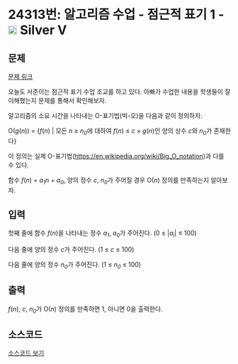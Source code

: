 # 24313번: 알고리즘 수업 - 점근적 표기 1 - <img src="https://static.solved.ac/tier_small/6.svg" style="height:20px" /> Silver V

<!-- performance -->

<!-- 문제 제출 후 깃허브에 푸시를 했을 때 제출한 코드의 성능이 입력될 공간입니다.-->

<!-- end -->

## 문제

[문제 링크](https://boj.kr/24313)

<p>오늘도 서준이는 점근적 표기&nbsp;수업 조교를 하고 있다.&nbsp;아빠가 수업한&nbsp;내용을 학생들이 잘 이해했는지 문제를 통해서 확인해보자.</p>

<p>알고리즘의 소요 시간을 나타내는 O-표기법(빅-오)을&nbsp;다음과 같이 정의하자.</p>

<p>O(<em>g</em>(<em>n</em>)) = {<em>f</em>(<em>n</em>) | 모든&nbsp;<em>n</em>&nbsp;≥&nbsp;<em>n<sub>0</sub></em>에 대하여&nbsp;<em>f</em>(<em>n</em>) ≤&nbsp;<em>c</em>&nbsp;×&nbsp;<em>g</em>(<em>n</em>)인 양의 상수&nbsp;<em>c</em>와&nbsp;<em>n<sub>0</sub></em>가 존재한다}</p>

<p>이 정의는 실제 O-표기법(<a href="https://en.wikipedia.org/wiki/Big_O_notation">https://en.wikipedia.org/wiki/Big_O_notation</a>)과 다를 수 있다.</p>

<p>함수 <em>f</em>(<em>n</em>)&nbsp;=&nbsp;<em>a<sub>1</sub>n&nbsp;</em>+&nbsp;<em>a<sub>0</sub></em>, 양의 정수&nbsp;<em>c</em>,&nbsp;<em>n<sub>0</sub></em>가 주어질 경우&nbsp;O(<em>n</em>) 정의를 만족하는지 알아보자.</p>

## 입력

<p>첫째 줄에 함수&nbsp;<em>f</em>(<em>n</em>)을 나타내는 정수&nbsp;<em>a<sub>1</sub></em>,&nbsp;<em>a</em><sub><em>0</em></sub>가 주어진다.&nbsp;(0&nbsp;≤ |<em>a<sub>i</sub></em>| ≤ 100)</p>

<p>다음&nbsp;줄에 양의 정수&nbsp;<em>c</em>가 주어진다.&nbsp;(1&nbsp;≤&nbsp;<em>c</em>&nbsp;≤ 100)</p>

<p>다음&nbsp;줄에 양의 정수&nbsp;<em>n<sub>0</sub></em>가 주어진다.&nbsp;(1&nbsp;≤&nbsp;<em>n<sub>0</sub></em>&nbsp;≤ 100)</p>

## 출력

<p><em>f</em>(<em>n</em>),&nbsp;<em>c</em>,&nbsp;<em>n<sub>0</sub></em>가&nbsp;O(<em>n</em>)&nbsp;정의를 만족하면 1, 아니면 0을 출력한다.</p>

## 소스코드

[소스코드 보기](알고리즘%20수업%20-%20점근적%20표기%201.cpp)